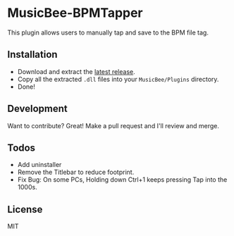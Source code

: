 # MusicBee-BPMTapper
This plugin allows users to manually tap and save to the BPM file tag.

## Installation
- Download and extract the [latest release](https://github.com/TylerMD/MusicBee-BPMTapper/releases).
- Copy all the extracted `.dll` files into your `MusicBee/Plugins` directory.
- Done!


## Development
Want to contribute? Great! Make a pull request and I'll review and merge.

## Todos
 - Add uninstaller
 - Remove the Titlebar to reduce footprint.
 - Fix Bug: On some PCs, Holding down Ctrl+1 keeps pressing Tap into the 1000s.
 
## License
MIT

